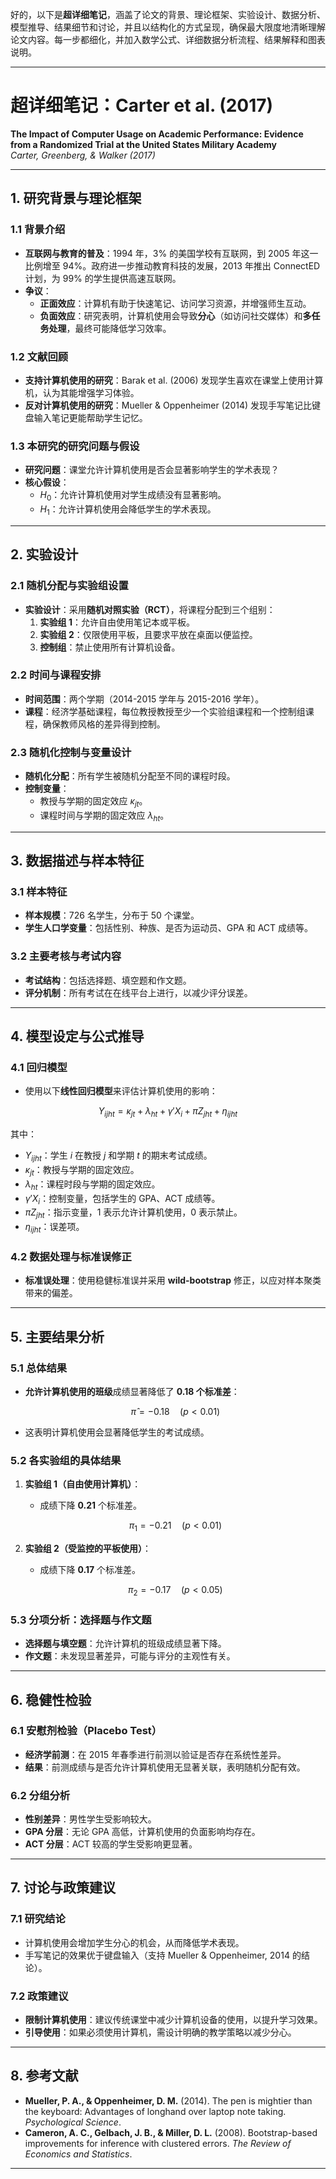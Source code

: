 好的，以下是**超详细笔记**，涵盖了论文的背景、理论框架、实验设计、数据分析、模型推导、结果细节和讨论，并且以结构化的方式呈现，确保最大限度地清晰理解论文内容。每一步都细化，并加入数学公式、详细数据分析流程、结果解释和图表说明。

---

# **超详细笔记：Carter et al. (2017)**  
**The Impact of Computer Usage on Academic Performance: Evidence from a Randomized Trial at the United States Military Academy**  
_Carter, Greenberg, & Walker (2017)_

---

## **1. 研究背景与理论框架**

### **1.1 背景介绍**
- **互联网与教育的普及**：1994 年，3% 的美国学校有互联网，到 2005 年这一比例增至 94%。政府进一步推动教育科技的发展，2013 年推出 ConnectED 计划，为 99% 的学生提供高速互联网。  
- **争议**：
  - **正面效应**：计算机有助于快速笔记、访问学习资源，并增强师生互动。
  - **负面效应**：研究表明，计算机使用会导致**分心**（如访问社交媒体）和**多任务处理**，最终可能降低学习效率。

### **1.2 文献回顾**
- **支持计算机使用的研究**：Barak et al. (2006) 发现学生喜欢在课堂上使用计算机，认为其能增强学习体验。
- **反对计算机使用的研究**：Mueller & Oppenheimer (2014) 发现手写笔记比键盘输入笔记更能帮助学生记忆。

### **1.3 本研究的研究问题与假设**
- **研究问题**：课堂允许计算机使用是否会显著影响学生的学术表现？  
- **核心假设**：  
  - $H_0$：允许计算机使用对学生成绩没有显著影响。  
  - $H_1$：允许计算机使用会降低学生的学术表现。

---

## **2. 实验设计**

### **2.1 随机分配与实验组设置**
- **实验设计**：采用**随机对照实验（RCT）**，将课程分配到三个组别：  
  1. **实验组 1**：允许自由使用笔记本或平板。  
  2. **实验组 2**：仅限使用平板，且要求平放在桌面以便监控。  
  3. **控制组**：禁止使用所有计算机设备。

### **2.2 时间与课程安排**
- **时间范围**：两个学期（2014-2015 学年与 2015-2016 学年）。  
- **课程**：经济学基础课程，每位教授教授至少一个实验组课程和一个控制组课程，确保教师风格的差异得到控制。

### **2.3 随机化控制与变量设计**
- **随机化分配**：所有学生被随机分配至不同的课程时段。
- **控制变量**：
  - 教授与学期的固定效应 $\kappa_{jt}$。
  - 课程时间与学期的固定效应 $\lambda_{ht}$。

---

## **3. 数据描述与样本特征**

### **3.1 样本特征**
- **样本规模**：726 名学生，分布于 50 个课堂。  
- **学生人口学变量**：包括性别、种族、是否为运动员、GPA 和 ACT 成绩等。  

### **3.2 主要考核与考试内容**
- **考试结构**：包括选择题、填空题和作文题。
- **评分机制**：所有考试在在线平台上进行，以减少评分误差。

---

## **4. 模型设定与公式推导**

### **4.1 回归模型**
- 使用以下**线性回归模型**来评估计算机使用的影响：

$$
Y_{ijht} = \kappa_{jt} + \lambda_{ht} + \gamma' X_i + \pi Z_{jht} + \eta_{ijht}
$$

其中：
- $Y_{ijht}$：学生 $i$ 在教授 $j$ 和学期 $t$ 的期末考试成绩。  
- $\kappa_{jt}$：教授与学期的固定效应。  
- $\lambda_{ht}$：课程时段与学期的固定效应。  
- $\gamma' X_i$：控制变量，包括学生的 GPA、ACT 成绩等。  
- $\pi Z_{jht}$：指示变量，1 表示允许计算机使用，0 表示禁止。  
- $\eta_{ijht}$：误差项。

### **4.2 数据处理与标准误修正**
- **标准误处理**：使用稳健标准误并采用 **wild-bootstrap** 修正，以应对样本聚类带来的偏差。

---

## **5. 主要结果分析**

### **5.1 总体结果**
- **允许计算机使用的班级**成绩显著降低了 **0.18 个标准差**：
  
  $$
  \hat{\pi} = -0.18 \quad (p < 0.01)
  $$

- 这表明计算机使用会显著降低学生的考试成绩。

### **5.2 各实验组的具体结果**
1. **实验组 1（自由使用计算机）**：  
   - 成绩下降 **0.21** 个标准差。
    
   $$
   \pi_1 = -0.21 \quad (p < 0.01)
   $$

2. **实验组 2（受监控的平板使用）**：  
   - 成绩下降 **0.17** 个标准差。

   $$
   \pi_2 = -0.17 \quad (p < 0.05)
   $$

### **5.3 分项分析：选择题与作文题**
- **选择题与填空题**：允许计算机的班级成绩显著下降。  
- **作文题**：未发现显著差异，可能与评分的主观性有关。

---

## **6. 稳健性检验**

### **6.1 安慰剂检验（Placebo Test）**
- **经济学前测**：在 2015 年春季进行前测以验证是否存在系统性差异。  
- **结果**：前测成绩与是否允许计算机使用无显著关联，表明随机分配有效。

### **6.2 分组分析**
- **性别差异**：男性学生受影响较大。  
- **GPA 分层**：无论 GPA 高低，计算机使用的负面影响均存在。  
- **ACT 分层**：ACT 较高的学生受影响更显著。

---

## **7. 讨论与政策建议**

### **7.1 研究结论**
- 计算机使用会增加学生分心的机会，从而降低学术表现。
- 手写笔记的效果优于键盘输入（支持 Mueller & Oppenheimer, 2014 的结论）。

### **7.2 政策建议**
- **限制计算机使用**：建议传统课堂中减少计算机设备的使用，以提升学习效果。
- **引导使用**：如果必须使用计算机，需设计明确的教学策略以减少分心。

---

## **8. 参考文献**
- **Mueller, P. A., & Oppenheimer, D. M.** (2014). The pen is mightier than the keyboard: Advantages of longhand over laptop note taking. _Psychological Science_.
- **Cameron, A. C., Gelbach, J. B., & Miller, D. L.** (2008). Bootstrap-based improvements for inference with clustered errors. _The Review of Economics and Statistics_.

---

